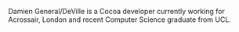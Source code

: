 
Damien General/DeVille is a Cocoa developer currently working for Acrossair, London and recent Computer Science graduate from UCL.